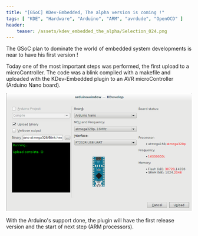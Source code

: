 ```yaml
---
title: "[GSoC] KDev-Embedded, The alpha version is coming !"
tags: [ "KDE", "Hardware", "Arduino", "ARM", "avrdude", "OpenOCD" ]
header:
    teaser: /assets/kdev_embedded_the_alpha/Selection_024.png
---
```


The GSoC plan to dominate the world of embedded system developments is near to have his first version !

Today one of the most important steps was performed, the first upload to a microController. The code was a blink compiled with a makefile and uploaded with the KDev-Embedded plugin to an AVR microController (Arduino Nano board).

![upload](/assets/kdev_embedded_the_alpha/Selection_024.png)

With the Arduino's support done, the plugin will have the first release version and the start of next step (ARM processors).